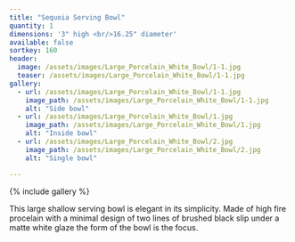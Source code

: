 ```yaml
---
title: "Sequoia Serving Bowl"
quantity: 1
dimensions: '3" high <br/>16.25" diameter'
available: false
sortkey: 160
header:
  image: /assets/images/Large_Porcelain_White_Bowl/1-1.jpg
  teaser: /assets/images/Large_Porcelain_White_Bowl/1-1.jpg
gallery:
  - url: /assets/images/Large_Porcelain_White_Bowl/1-1.jpg
    image_path: /assets/images/Large_Porcelain_White_Bowl/1-1.jpg
    alt: "Side bowl"
  - url: /assets/images/Large_Porcelain_White_Bowl/1.jpg
    image_path: /assets/images/Large_Porcelain_White_Bowl/1.jpg
    alt: "Inside bowl"
  - url: /assets/images/Large_Porcelain_White_Bowl/2.jpg
    image_path: /assets/images/Large_Porcelain_White_Bowl/2.jpg
    alt: "Single bowl"

---
```


{% include gallery %}

This large shallow serving bowl is elegant in its simplicity.  Made of high fire procelain with a minimal design of two lines of brushed black slip under a matte white glaze the form of the bowl is the focus.
